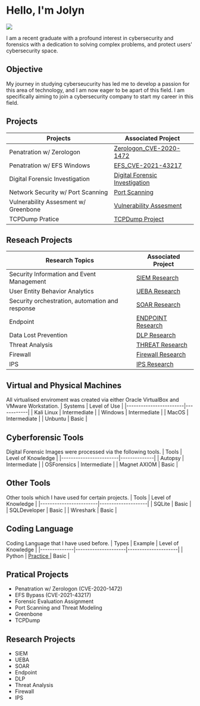 # Hello, I'm Jolyn
<a href="https://www.linkedin.com/in/jolyn-ng-396836196/"><img src="https://img.shields.io/badge/-LinkedIn-0072b1?&style=for-the-badge&logo=linkedin&logoColor=white" /></a>

I am a recent graduate with a profound interest in cybersecurity and forensics with a dedication to solving complex problems, and protect users' cybersecurity space.

## Objective

My journey in studying cyberseucurity has led me to develop a passion for this area of technology, and I am now eager to be apart of this field. I am specifically aiming to join a cybersecurity company to start my career in this field.

## Projects

| Projects                                      | Associated Project         |
|-----------------------------------------------|----------------------------|
| Penatration w/ Zerologon                      | <a href="https://github.com/JolynNgSC/Zerologon_CVE-2020-1472">Zerologon_CVE-2020-1472</a>|
| Penatration w/ EFS Windows                    | <a href="https://github.com/JolynNgSC/EFS_CVE-2021-43217">EFS_CVE-2021-43217</a>|
| Digital Forensic Investigation                | <a href="https://github.com/JolynNgSC/Cyber_Forensics-">Digital Forensic Investigation</a>|
| Network Security w/ Port Scanning             | <a href="https://github.com/JolynNgSC/Network_Security/blob/main/README.md">Port Scanning</a>|
| Vulnerability Assesment w/ Greenbone   | <a href="https://github.com/JolynNgSC/Greenbone/blob/main/README.md">Vulnerability Assesment</a>|
| TCPDump Pratice                        | <a href="https://github.com/JolynNgSC/TCPDump_Project"> TCPDump Project</a>|

## Reseach Projects
| Research Topics                               | Associated Project        |
|-----------------------------------------------|---------------------------|
| Security Information and Event Management     | <a href="https://github.com/JolynNgSC/JNSC_SIEM/blob/main/README.md">SIEM Research</a>|
| User Entity Behavior Analytics                | <a href="https://github.com/JolynNgSC/JNSC_UEBA/blob/main/README.md">UEBA Research</a>|
| Security orchestration, automation and response | <a href="https://github.com/JolynNgSC/JNSC_SOAR/blob/main/README.md">SOAR Research</a>|
| Endpoint                                      | <a href="https://github.com/JolynNgSC/JNSC_ENDPOINT/blob/main/README.md">ENDPOINT Research</a> |
| Data Lost Prevention                          | <a href="https://github.com/JolynNgSC/JNSC_DLP/blob/main/README.md">DLP Research</a> |
| Threat Analysis                               | <a href="https://github.com/JolynNgSC/JNSC_ThreatAnalysis/blob/main/README.md">THREAT Research</a> |                           |
| Firewall                                      | <a href="https://github.com/JolynNgSC/JNSC_Firewall">Firewall Research</a>              |
| IPS                                           | <a href="https://github.com/JolynNgSC/JNSC_IPS/blob/main/README.md">IPS Research</a>    |

## Virtual and Physical Machines  
All virtualised enviroment was created via either Oracle VirtualBox and VMware Workstation.
| Systems                | Level of Use            |
|------------------------|------------|
| Kali Linux             | Intermediate |
| Windows                | Intermediate |
| MacOS                  | Intermediate |
| Unbuntu                | Basic        |

## Cyberforensic Tools 
Digital Forensic Images were processed via the following tools.
| Tools                  | Level of Knowledge |
|------------------------|--------------|
| Autopsy                | Intermediate |
| OSForensics            | Intermediate |
| Magnet AXIOM           | Basic        |

## Other Tools
Other tools which I have used for certain projects. 
| Tools                  | Level of Knowledge |
|------------------------|--------------------|
| SQLite                 | Basic              |
| SQLDeveloper           | Basic              |
| Wireshark              | Basic              |

## Coding Language 
Coding Language that I have used before.
| Types        | Example             | Level of Knowledge |
|--------------|---------------------|---------------------|
| Python       | <a href = "https://github.com/JolynNgSC/JNSC_Python/blob/main/README.md">Practice <a/> | Basic |


## Pratical Projects
- Penatration w/ Zerologon (CVE-2020-1472)     
- EFS Bypass (CVE-2021-43217)
- Forensic Evaluation Assignment
- Port Scanning and Threat Modeling
- Greenbone
- TCPDump

## Research Projects 
- SIEM 
- UEBA
- SOAR
- Endpoint
- DLP
- Threat Analysis
- Firewall
- IPS
